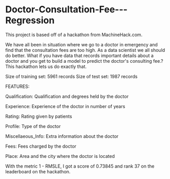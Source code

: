 # Doctor-Consultation-Fee---Regression

This project is based off of a hackathon from MachineHack.com.

We have all been in situation where we go to a doctor in emergency and find that the consultation fees are too high. As a data scientist we all should do better. What if you have data that records important details about a doctor and you get to build a model to predict the doctor's consulting fee.? This hackathon lets us do exactly that.

Size of training set: 5961 records
Size of test set: 1987 records

FEATURES:

Qualification: Qualification and degrees held by the doctor

Experience: Experience of the doctor in number of years

Rating: Rating given by patients

Profile: Type of the doctor

Miscellaeous_Info: Extra information about the doctor

Fees: Fees charged by the doctor

Place: Area and the city where the doctor is located

With the metric 1 - RMSLE, I got a score of 0.73845 and rank 37 on the leaderboard on the hackathon.
